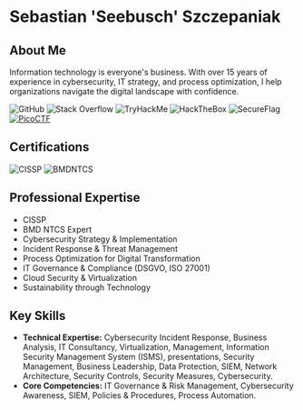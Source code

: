 # Sebastian 'Seebusch' Szczepaniak

## **About Me**

Information technology is everyone's business. With over 15 years of experience in cybersecurity, IT strategy, and process optimization, I help organizations navigate the digital landscape with confidence.

![GitHub](https://img.shields.io/badge/GitHub-%23121011?style=flat&logo=github&logoColor=white)
![Stack Overflow](https://img.shields.io/badge/StackOverflow-%23000000?style=flat&logo=stackoverflow&logoColor=orange)
![TryHackMe](https://img.shields.io/badge/TryHackMe-%23000000?style=flat&logo=tryhackme&logoColor=crimson)
![HackTheBox](https://img.shields.io/badge/HackTheBox-%23000000?style=flat&logo=hackthebox&logoColor=lawngreen)
![SecureFlag](https://img.shields.io/badge/SecureFlag-%23000000?style=flat&logo=owasp&logoColor=blue)
[![PicoCTF](https://img.shields.io/badge/PicoCTF-%23000000?style=flat&logo=pico&logoColor=red)](https://play.picoctf.org/users/Seebusch)

## **Certifications**

![CISSP](https://img.shields.io/badge/CISSP-%23000000?style=flat&logo=isc2&logoColor=darkgreen)
![BMDNTCS](https://img.shields.io/badge/BMD-%23000000?style=flat&logo=bmd&logoColor=orange)

## **Professional Expertise**

- CISSP
- BMD NTCS Expert
- Cybersecurity Strategy & Implementation
- Incident Response & Threat Management
- Process Optimization for Digital Transformation
- IT Governance & Compliance (DSGVO, ISO 27001)
- Cloud Security & Virtualization
- Sustainability through Technology

## **Key Skills**

- **Technical Expertise:** Cybersecurity Incident Response, Business Analysis, IT Consultancy, Virtualization, Management, Information Security Management System (ISMS), presentations, Security Management, Business Leadership, Data Protection, SIEM, Network Architecture, Security Controls, Security Measures, Cybersecurity.
- **Core Competencies:** IT Governance & Risk Management, Cybersecurity Awareness, SIEM, Policies & Procedures, Process Automation.

<!--
**Seebusch/Seebusch** is a ✨ _special_ ✨ repository because its `README.md` (this file) appears on your GitHub profile.

Here are some ideas to get you started:

- 🔭 I’m currently working on ...
- 🌱 I’m currently learning ...
- 👯 I’m looking to collaborate on ...
- 🤔 I’m looking for help with ...
- 💬 Ask me about ...
- 📫 How to reach me: ...
- 😄 Pronouns: ...
- ⚡ Fun fact: ...
-->
